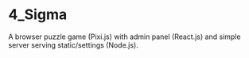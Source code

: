 # 4_Sigma
A browser puzzle game (Pixi.js) with admin panel (React.js) and simple server serving static/settings (Node.js).
